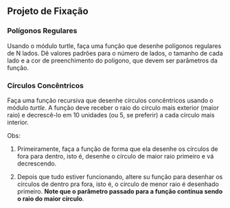 ## Projeto de Fixação

### Polígonos Regulares

Usando o módulo turtle, faça uma função que desenhe polígonos regulares de N lados. Dê valores padrões para o número de lados, o tamanho de cada lado e a cor de preenchimento do polígono, que devem ser parâmetros da função.

### Círculos Concêntricos

Faça uma função recursiva que desenhe círculos concêntricos usando o módulo *turtle*. A função deve receber o raio do círculo mais exterior (maior raio) e decrescê-lo em 10 unidades (ou 5, se preferir) a cada círculo mais interior.

Obs:

1. Primeiramente, faça a função de forma que ela desenhe os círculos de fora para dentro, isto é, desenhe o círculo de maior raio primeiro e vá decrescendo.

2. Depois que tudo estiver funcionando, altere su função para desenhar os círculos de dentro pra fora, isto é, o círculo de menor raio é desenhado primeiro. **Note que o parâmetro passado para a função continua sendo o raio do maior círculo**.
